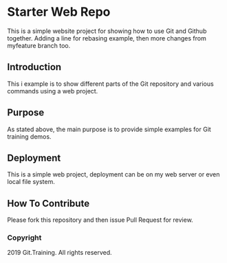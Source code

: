 # Starter Web Repo

This is a simple website project for showing how to use Git and Github together. Adding a line for rebasing example, then more changes from myfeature branch too.

## Introduction

This i example is to show different parts of the Git repository and various commands using a web project.

## Purpose

As stated above, the main purpose is to provide simple examples for Git training demos.

## Deployment

This is a simple web project, deployment can be on my web server or even local file system.

## How To Contribute

Please fork this repository and then issue Pull Request for review.

### Copyright

2019 Git.Training. All rights reserved.